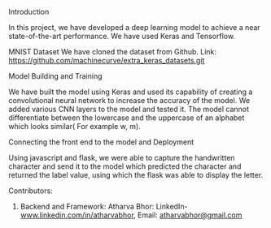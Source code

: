 Introduction

In this project, we have developed a deep learning model to achieve a near state-of-the-art performance. We have used Keras and Tensorflow.

MNIST Dataset
We have cloned the dataset from Github.
Link: https://github.com/machinecurve/extra_keras_datasets.git


Model Building and Training  

We have built the model using Keras and used its capability of creating a convolutional neural network to increase the accuracy of the model. We added various CNN layers to the model and tested it. The model cannot differentiate between the lowercase and the uppercase of an alphabet which looks similar( For example w, m).



Connecting the front end to the model and Deployment   

Using javascript and flask, we were able to capture the handwritten character and send it to the model which predicted the character and returned the label value, using which the flask was able to display the letter.


Contributors:
1. Backend and Framework:
Atharva Bhor: LinkedIn- www.linkedin.com/in/atharvabhor, Email: atharvabhor@gmail.com




 
